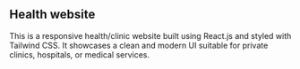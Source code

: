 ## Health website
This is a responsive health/clinic website built using React.js and styled with Tailwind CSS. 
It showcases a clean and modern UI suitable for private clinics, hospitals, or medical services.
